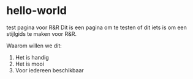 # hello-world
test pagina voor R&amp;R
Dit is een pagina om te testen of dit iets is om een stijlgids te maken voor R&R.

Waarom willen we dit:
1. Het is handig
2. Het is mooi
3. Voor iedereen beschikbaar
